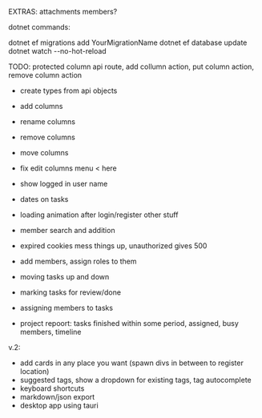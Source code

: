 
EXTRAS:
attachments
members?

dotnet commands:

dotnet ef migrations add YourMigrationName
dotnet ef database update
dotnet watch --no-hot-reload

TODO:
protected column api route, add collumn action, put column action, remove column action
- create types from api objects
- add columns
- rename columns
- remove columns
- move columns
- fix edit columns menu < here
- show logged in user name
- dates on tasks
- loading animation after login/register other stuff
- member search and addition
- expired cookies mess things up, unauthorized gives 500
- add members, assign roles to them
- moving tasks up and down
- marking tasks for review/done
- assigning members to tasks

- project repoort: tasks finished within some period, assigned, busy members, timeline

v.2:
- add cards in any place you want (spawn divs in between to register location)
- suggested tags, show a dropdown for existing tags, tag autocomplete
- keyboard shortcuts
- markdown/json export
- desktop app using tauri
